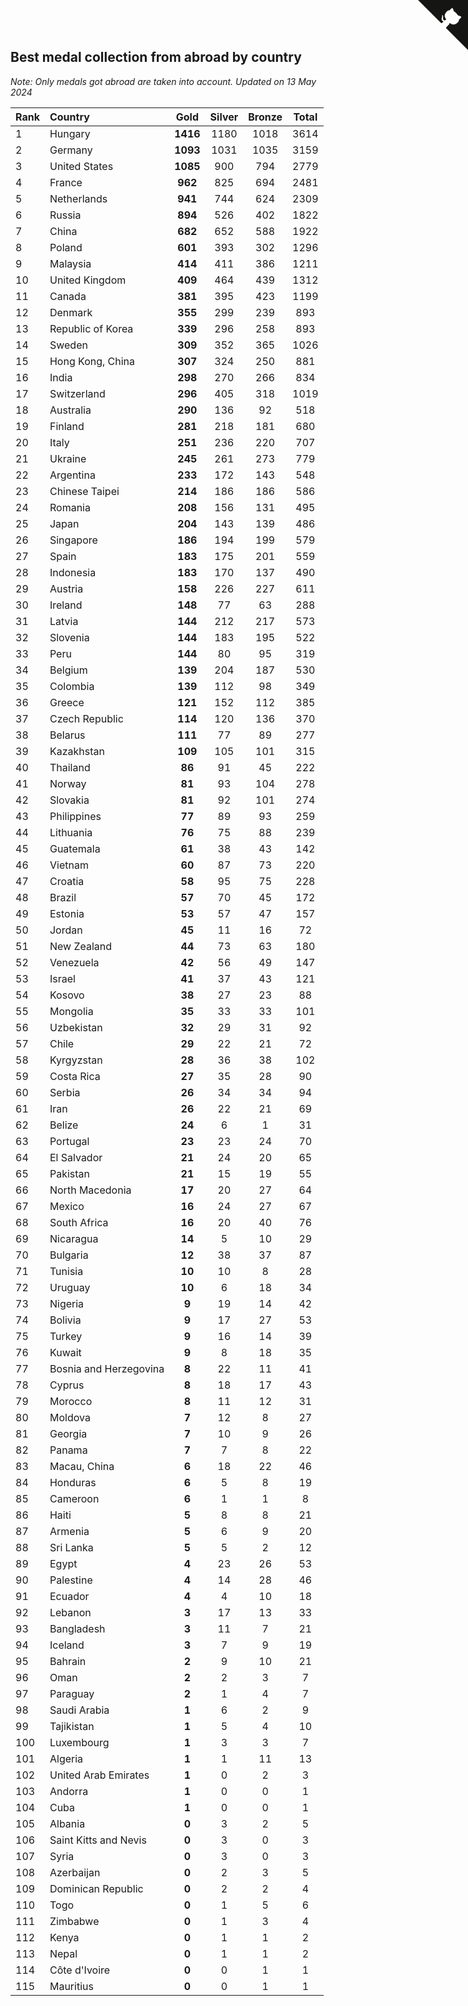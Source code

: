 ## Best medal collection from abroad by country

*Note: Only medals got abroad are taken into account.*
*Updated on 13 May 2024*

| Rank | Country | Gold | Silver | Bronze | Total |
| :--- | :--- | :--: | :--: | :--: | :--: |
| 1 | Hungary | **1416** | 1180 | 1018 | 3614 |
| 2 | Germany | **1093** | 1031 | 1035 | 3159 |
| 3 | United States | **1085** | 900 | 794 | 2779 |
| 4 | France | **962** | 825 | 694 | 2481 |
| 5 | Netherlands | **941** | 744 | 624 | 2309 |
| 6 | Russia | **894** | 526 | 402 | 1822 |
| 7 | China | **682** | 652 | 588 | 1922 |
| 8 | Poland | **601** | 393 | 302 | 1296 |
| 9 | Malaysia | **414** | 411 | 386 | 1211 |
| 10 | United Kingdom | **409** | 464 | 439 | 1312 |
| 11 | Canada | **381** | 395 | 423 | 1199 |
| 12 | Denmark | **355** | 299 | 239 | 893 |
| 13 | Republic of Korea | **339** | 296 | 258 | 893 |
| 14 | Sweden | **309** | 352 | 365 | 1026 |
| 15 | Hong Kong, China | **307** | 324 | 250 | 881 |
| 16 | India | **298** | 270 | 266 | 834 |
| 17 | Switzerland | **296** | 405 | 318 | 1019 |
| 18 | Australia | **290** | 136 | 92 | 518 |
| 19 | Finland | **281** | 218 | 181 | 680 |
| 20 | Italy | **251** | 236 | 220 | 707 |
| 21 | Ukraine | **245** | 261 | 273 | 779 |
| 22 | Argentina | **233** | 172 | 143 | 548 |
| 23 | Chinese Taipei | **214** | 186 | 186 | 586 |
| 24 | Romania | **208** | 156 | 131 | 495 |
| 25 | Japan | **204** | 143 | 139 | 486 |
| 26 | Singapore | **186** | 194 | 199 | 579 |
| 27 | Spain | **183** | 175 | 201 | 559 |
| 28 | Indonesia | **183** | 170 | 137 | 490 |
| 29 | Austria | **158** | 226 | 227 | 611 |
| 30 | Ireland | **148** | 77 | 63 | 288 |
| 31 | Latvia | **144** | 212 | 217 | 573 |
| 32 | Slovenia | **144** | 183 | 195 | 522 |
| 33 | Peru | **144** | 80 | 95 | 319 |
| 34 | Belgium | **139** | 204 | 187 | 530 |
| 35 | Colombia | **139** | 112 | 98 | 349 |
| 36 | Greece | **121** | 152 | 112 | 385 |
| 37 | Czech Republic | **114** | 120 | 136 | 370 |
| 38 | Belarus | **111** | 77 | 89 | 277 |
| 39 | Kazakhstan | **109** | 105 | 101 | 315 |
| 40 | Thailand | **86** | 91 | 45 | 222 |
| 41 | Norway | **81** | 93 | 104 | 278 |
| 42 | Slovakia | **81** | 92 | 101 | 274 |
| 43 | Philippines | **77** | 89 | 93 | 259 |
| 44 | Lithuania | **76** | 75 | 88 | 239 |
| 45 | Guatemala | **61** | 38 | 43 | 142 |
| 46 | Vietnam | **60** | 87 | 73 | 220 |
| 47 | Croatia | **58** | 95 | 75 | 228 |
| 48 | Brazil | **57** | 70 | 45 | 172 |
| 49 | Estonia | **53** | 57 | 47 | 157 |
| 50 | Jordan | **45** | 11 | 16 | 72 |
| 51 | New Zealand | **44** | 73 | 63 | 180 |
| 52 | Venezuela | **42** | 56 | 49 | 147 |
| 53 | Israel | **41** | 37 | 43 | 121 |
| 54 | Kosovo | **38** | 27 | 23 | 88 |
| 55 | Mongolia | **35** | 33 | 33 | 101 |
| 56 | Uzbekistan | **32** | 29 | 31 | 92 |
| 57 | Chile | **29** | 22 | 21 | 72 |
| 58 | Kyrgyzstan | **28** | 36 | 38 | 102 |
| 59 | Costa Rica | **27** | 35 | 28 | 90 |
| 60 | Serbia | **26** | 34 | 34 | 94 |
| 61 | Iran | **26** | 22 | 21 | 69 |
| 62 | Belize | **24** | 6 | 1 | 31 |
| 63 | Portugal | **23** | 23 | 24 | 70 |
| 64 | El Salvador | **21** | 24 | 20 | 65 |
| 65 | Pakistan | **21** | 15 | 19 | 55 |
| 66 | North Macedonia | **17** | 20 | 27 | 64 |
| 67 | Mexico | **16** | 24 | 27 | 67 |
| 68 | South Africa | **16** | 20 | 40 | 76 |
| 69 | Nicaragua | **14** | 5 | 10 | 29 |
| 70 | Bulgaria | **12** | 38 | 37 | 87 |
| 71 | Tunisia | **10** | 10 | 8 | 28 |
| 72 | Uruguay | **10** | 6 | 18 | 34 |
| 73 | Nigeria | **9** | 19 | 14 | 42 |
| 74 | Bolivia | **9** | 17 | 27 | 53 |
| 75 | Turkey | **9** | 16 | 14 | 39 |
| 76 | Kuwait | **9** | 8 | 18 | 35 |
| 77 | Bosnia and Herzegovina | **8** | 22 | 11 | 41 |
| 78 | Cyprus | **8** | 18 | 17 | 43 |
| 79 | Morocco | **8** | 11 | 12 | 31 |
| 80 | Moldova | **7** | 12 | 8 | 27 |
| 81 | Georgia | **7** | 10 | 9 | 26 |
| 82 | Panama | **7** | 7 | 8 | 22 |
| 83 | Macau, China | **6** | 18 | 22 | 46 |
| 84 | Honduras | **6** | 5 | 8 | 19 |
| 85 | Cameroon | **6** | 1 | 1 | 8 |
| 86 | Haiti | **5** | 8 | 8 | 21 |
| 87 | Armenia | **5** | 6 | 9 | 20 |
| 88 | Sri Lanka | **5** | 5 | 2 | 12 |
| 89 | Egypt | **4** | 23 | 26 | 53 |
| 90 | Palestine | **4** | 14 | 28 | 46 |
| 91 | Ecuador | **4** | 4 | 10 | 18 |
| 92 | Lebanon | **3** | 17 | 13 | 33 |
| 93 | Bangladesh | **3** | 11 | 7 | 21 |
| 94 | Iceland | **3** | 7 | 9 | 19 |
| 95 | Bahrain | **2** | 9 | 10 | 21 |
| 96 | Oman | **2** | 2 | 3 | 7 |
| 97 | Paraguay | **2** | 1 | 4 | 7 |
| 98 | Saudi Arabia | **1** | 6 | 2 | 9 |
| 99 | Tajikistan | **1** | 5 | 4 | 10 |
| 100 | Luxembourg | **1** | 3 | 3 | 7 |
| 101 | Algeria | **1** | 1 | 11 | 13 |
| 102 | United Arab Emirates | **1** | 0 | 2 | 3 |
| 103 | Andorra | **1** | 0 | 0 | 1 |
| 104 | Cuba | **1** | 0 | 0 | 1 |
| 105 | Albania | **0** | 3 | 2 | 5 |
| 106 | Saint Kitts and Nevis | **0** | 3 | 0 | 3 |
| 107 | Syria | **0** | 3 | 0 | 3 |
| 108 | Azerbaijan | **0** | 2 | 3 | 5 |
| 109 | Dominican Republic | **0** | 2 | 2 | 4 |
| 110 | Togo | **0** | 1 | 5 | 6 |
| 111 | Zimbabwe | **0** | 1 | 3 | 4 |
| 112 | Kenya | **0** | 1 | 1 | 2 |
| 113 | Nepal | **0** | 1 | 1 | 2 |
| 114 | Côte d'Ivoire | **0** | 0 | 1 | 1 |
| 115 | Mauritius | **0** | 0 | 1 | 1 |


<a href="https://github.com/JustinTimeCuber/wca_statistics" class="github-corner" aria-label="View source on Github"><svg width="80" height="80" viewBox="0 0 250 250" style="fill:#151513; color:#fff; position: absolute; top: 0; border: 0; right: 0;" aria-hidden="true"><path d="M0,0 L115,115 L130,115 L142,142 L250,250 L250,0 Z"></path><path d="M128.3,109.0 C113.8,99.7 119.0,89.6 119.0,89.6 C122.0,82.7 120.5,78.6 120.5,78.6 C119.2,72.0 123.4,76.3 123.4,76.3 C127.3,80.9 125.5,87.3 125.5,87.3 C122.9,97.6 130.6,101.9 134.4,103.2" fill="currentColor" style="transform-origin: 130px 106px;" class="octo-arm"></path><path d="M115.0,115.0 C114.9,115.1 118.7,116.5 119.8,115.4 L133.7,101.6 C136.9,99.2 139.9,98.4 142.2,98.6 C133.8,88.0 127.5,74.4 143.8,58.0 C148.5,53.4 154.0,51.2 159.7,51.0 C160.3,49.4 163.2,43.6 171.4,40.1 C171.4,40.1 176.1,42.5 178.8,56.2 C183.1,58.6 187.2,61.8 190.9,65.4 C194.5,69.0 197.7,73.2 200.1,77.6 C213.8,80.2 216.3,84.9 216.3,84.9 C212.7,93.1 206.9,96.0 205.4,96.6 C205.1,102.4 203.0,107.8 198.3,112.5 C181.9,128.9 168.3,122.5 157.7,114.1 C157.9,116.9 156.7,120.9 152.7,124.9 L141.0,136.5 C139.8,137.7 141.6,141.9 141.8,141.8 Z" fill="currentColor" class="octo-body"></path></svg></a><style>.github-corner:hover .octo-arm{animation:octocat-wave 560ms ease-in-out}@keyframes octocat-wave{0%,100%{transform:rotate(0)}20%,60%{transform:rotate(-25deg)}40%,80%{transform:rotate(10deg)}}@media (max-width:500px){.github-corner:hover .octo-arm{animation:none}.github-corner .octo-arm{animation:octocat-wave 560ms ease-in-out}}</style>
